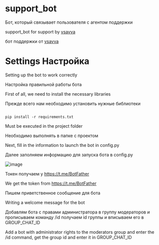 # support_bot
Бот, который связывает пользователя с агентом поддержки

support_bot for support by [vsavva](https://t.me/vvsavva)

бот поддержки от [vsavva](https://t.me/vvsavva)
# Settings Настройка 
Setting up the bot to work correctly

Настройка правильной работы бота

First of all, we need to install the necessary libraries

Прежде всего нам необходимо установить нужные библиотеки 

```

pip install -r requirements.txt

```
Must be executed in the project folder

Необходимо выполнять в папке с проектом

Next, fill in the information to launch the bot in config.py

Далее заполняем информацию для запуска бота в config.py

![image](https://github.com/vvsavva/support_bot/assets/63454532/ac95372c-1430-4473-b4d2-25f06a61a7e7)

Токен получаем у https://t.me/BotFather

We get the token from https://t.me/BotFather

Пишем приветственное сообщение для бота 

Writing a welcome message for the bot

Добавлям бота с правами администратора в группу модераторов и прописываем команду /id получаем id группы и вписываем его в GROUP_CHAT_ID

Add a bot with administrator rights to the moderators group and enter the /id command, get the group id and enter it in GROUP_CHAT_ID
